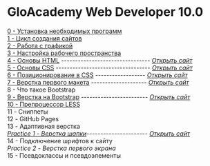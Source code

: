 # GloAcademy Web Developer 10.0

[0  - Установка необходимых программ](https://github.com/NotFlyingBullet/Web-Developer-10.0/tree/master/0)  
[1  - Цикл создания сайтов](https://github.com/NotFlyingBullet/Web-Developer-10.0/tree/master/1)  
[2  - Работа с графикой](https://github.com/NotFlyingBullet/Web-Developer-10.0/tree/master/2)  
[3  - Настройка рабочего пространства](https://github.com/NotFlyingBullet/Web-Developer-10.0/tree/master/3)  
[4  - Основы HTML](https://github.com/NotFlyingBullet/Web-Developer-10.0/tree/master/4/site/src) -------------------------------- [*Открыть сайт*](https://notflyingbullet.github.io/Web-Developer-10.0/4/site/src/index.html)  
[5  - Основы CSS](https://github.com/NotFlyingBullet/Web-Developer-10.0/tree/master/5/site/src) ---------------------------------- [*Открыть сайт*](https://notflyingbullet.github.io/Web-Developer-10.0/5/site/src/index.html)  
[6   - Позиционирование в CSS](https://github.com/NotFlyingBullet/Web-Developer-10.0/tree/master/6/site/src) ------------------ [*Открыть сайт*](https://notflyingbullet.github.io/Web-Developer-10.0/6/site/src/index.html)  
[7  - Верстка первого макета](https://github.com/NotFlyingBullet/Web-Developer-10.0/tree/master/7/site/src) -------------------- [*Открыть сайт*](https://notflyingbullet.github.io/Web-Developer-10.0/7/site/src/index.html)  
8  - Что такое Bootstrap  
[9  - Верстка на Bootstrap](https://github.com/NotFlyingBullet/Web-Developer-10.0/tree/master/9/site/src) ------------------------ [*Открыть сайт*](https://notflyingbullet.github.io/Web-Developer-10.0/9/site/src/index.html)  
[10 - Препроцессор LESS](https://github.com/NotFlyingBullet/Web-Developer-10.0/tree/master/10/site/src)  
11 - Сниппеты  
12 - GitHub Pages  
13 - Адаптивная верстка  
[*Practice 1 - Верстка шапки*](https://github.com/NotFlyingBullet/Web-Developer-10.0/tree/master/Practice%201/site)---------------------- [*Открыть сайт*](https://notflyingbullet.github.io/Web-Developer-10.0/Practice%201/site/src/index.html)    
14 - Подключение шрифтов к сайту  
*Practice 2 - Верстка первого экрана*  
15 - Псевдоклассы и псевдоэлементы  
